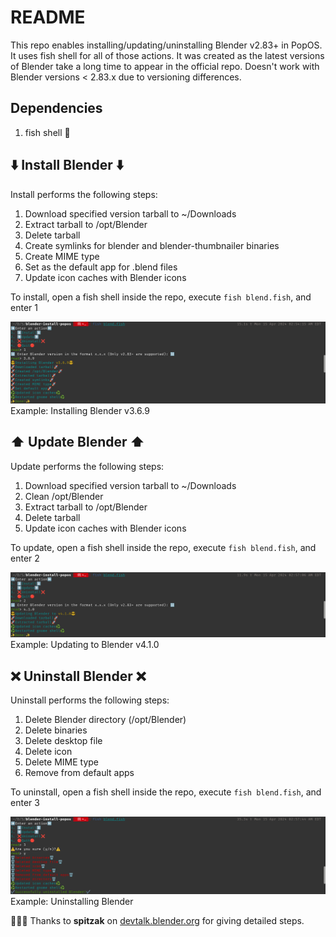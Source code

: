 # README

This repo enables installing/updating/uninstalling Blender v2.83+ in PopOS. It uses fish shell for all of those actions. It was created as the latest versions of Blender take a long time to appear in the official repo. Doesn't work with Blender versions < 2.83.x due to versioning differences.

## Dependencies
1. fish shell 🐬

## ⬇️ Install Blender ⬇️
Install performs the following steps:
1. Download specified version tarball to ~/Downloads
2. Extract tarball to /opt/Blender
3. Delete tarball
4. Create symlinks for blender and blender-thumbnailer binaries
5. Create MIME type
6. Set as the default app for .blend files 
7. Update icon caches with Blender icons

To install, open a fish shell inside the repo, execute ```fish blend.fish```, and enter 1

![v3.6.9 Install](./images/install.png)
Example: Installing Blender v3.6.9

## ⬆️ Update Blender ⬆️
Update performs the following steps:
1. Download specified version tarball to ~/Downloads
2. Clean /opt/Blender
3. Extract tarball to /opt/Blender
4. Delete tarball
5. Update icon caches with Blender icons

To update, open a fish shell inside the repo, execute ```fish blend.fish```, and enter 2

![v4.1.0 Update](./images/update.png)
Example: Updating to Blender v4.1.0

## ❌ Uninstall Blender ❌
Uninstall performs the following steps:
1. Delete Blender directory (/opt/Blender)
2. Delete binaries
3. Delete desktop file
4. Delete icon
5. Delete MIME type
6. Remove from default apps

To uninstall, open a fish shell inside the repo, execute ```fish blend.fish```, and enter 3

![Uninstall](./images/uninstall.png)
Example: Uninstalling Blender

👏👏👏 Thanks to **spitzak** on [devtalk.blender.org](https://devtalk.blender.org/t/how-to-install-in-linux-including-desktop-icons/33513/6) for giving detailed steps.
